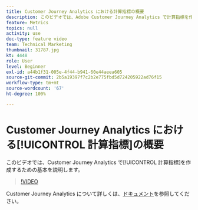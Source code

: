 ```yaml
---
title: Customer Journey Analytics における計算指標の概要
description: このビデオでは、Adobe Customer Journey Analytics で計算指標を作成するための基本を説明します。
feature: Metrics
topics: null
activity: use
doc-type: feature video
team: Technical Marketing
thumbnail: 31787.jpg
kt: 4448
role: User
level: Beginner
exl-id: a44b1f31-005e-4f44-b941-60e44aeea605
source-git-commit: 2b5a19397f7c2b2e775fbd5d724205922ad76f15
workflow-type: tm+mt
source-wordcount: '67'
ht-degree: 100%

---
```


# Customer Journey Analytics における[!UICONTROL 計算指標]の概要

このビデオでは、Customer Journey Analytics で[!UICONTROL 計算指標]を作成するための基本を説明します。

>[!VIDEO](https://video.tv.adobe.com/v/31787/?quality=12)

Customer Journey Analytics について詳しくは、[ドキュメント](https://docs.adobe.com/content/help/ja-JP/analytics-platform/using/cja-landing.html)を参照してください。
